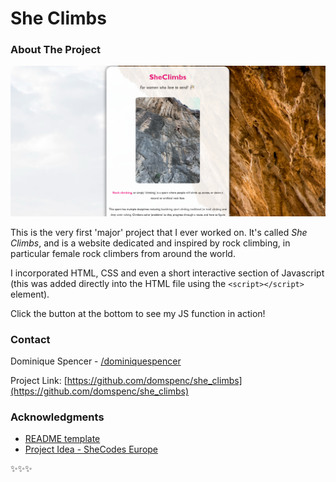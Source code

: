 <!-- Improved compatibility of back to top link: See: https://github.com/othneildrew/Best-README-Template/pull/73 -->

<!-- BACK TO TOP ANCHOR -->
<!-- <a id="readme-top"></a> -->


<!-- PROJECT TITLE -->
# She Climbs

<!-- ABOUT THE PROJECT -->
### About The Project

![She Climbs Screenshot](img/screenshot.png)

This is the very first 'major' project that I ever worked on. It's called *She Climbs*, and is a website dedicated and inspired by rock climbing, in particular female rock climbers from around the world.

I incorporated HTML, CSS and even a short interactive section of Javascript (this was added directly into the HTML file using the `<script></script>` element).

Click the button at the bottom to see my JS function in action!

<!-- <p align="right">(<a href="#readme-top">back to top</a>)</p> -->



<!-- CONTACT -->
### Contact

Dominique Spencer - [/dominiquespencer](https://www.linkedin.com/in/dominiquespencer/)

Project Link: [https://github.com/domspenc/she_climbs](https://github.com/domspenc/she_climbs)

<!-- <p align="right">(<a href="#readme-top">back to top</a>)</p> -->



<!-- ACKNOWLEDGMENTS -->
### Acknowledgments

* [README template](https://github.com/othneildrew/Best-README-Template)
* [Project Idea - SheCodes Europe](https://www.shecodes.io/)


<!-- <p align="right">(<a href="#readme-top">back to top</a>)</p> -->



<!-- CUTE PAGE END -->
✨✨✨


<!-- README SOURCE  -->
<!-- https://github.com/othneildrew/Best-README-Template

*** Thanks for checking out the Best-README-Template. If you have a suggestion
*** that would make this better, please fork the repo and create a pull request
*** or simply open an issue with the tag "enhancement".
*** Don't forget to give the project a star!
*** Thanks again! Now go create something AMAZING! :D -->
